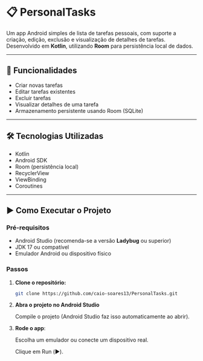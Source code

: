 # 📋 PersonalTasks

Um app Android simples de lista de tarefas pessoais, com suporte a criação, edição, exclusão e visualização de detalhes de tarefas. Desenvolvido em **Kotlin**, utilizando **Room** para persistência local de dados.

---

## 📱 Funcionalidades

- Criar novas tarefas
- Editar tarefas existentes
- Excluir tarefas
- Visualizar detalhes de uma tarefa
- Armazenamento persistente usando Room (SQLite)

---

## 🛠️ Tecnologias Utilizadas

- Kotlin
- Android SDK
- Room (persistência local)
- RecyclerView
- ViewBinding
- Coroutines

---

## ▶️ Como Executar o Projeto

### Pré-requisitos

- Android Studio (recomenda-se a versão **Ladybug** ou superior)
- JDK 17 ou compatível
- Emulador Android ou dispositivo físico

### Passos

1. **Clone o repositório:**
   ```bash
   git clone https://github.com/caio-soares13/PersonalTasks.git
   
2. **Abra o projeto no Android Studio**

    Compile o projeto (Android Studio faz isso automaticamente ao abrir).

3. **Rode o app**:

    Escolha um emulador ou conecte um dispositivo real.

    Clique em Run (▶️).
